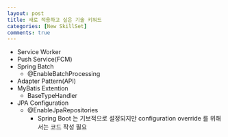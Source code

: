 ```yaml
---
layout: post
title: 새로 적용하고 싶은 기술 키워드
categories: [New SkillSet]
comments: true
---
```


- Service Worker
- Push Service(FCM)
- Spring Batch
  - @EnableBatchProcessing
- Adapter Pattern(API)
- MyBatis Extention
  - BaseTypeHandler
- JPA Configuration
  - @EnableJpaRepositories
    - Spring Boot 는 기보적으로 설정되지만 configuration override 를 위해서는 코드 작성 필요


